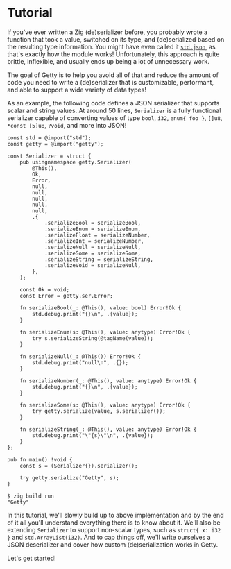 # Tutorial

If you've ever written a Zig (de)serializer before, you probably wrote a
function that took a value, switched on its type, and (de)serialized based on
the resulting type information. You might have even called it
[`std.json`](https://ziglang.org/documentation/master/std/#root;json), as
that's exactly how the module works! Unfortunately, this approach is quite
brittle, inflexible, and usually ends up being a lot of unnecessary work.

The goal of Getty is to help you avoid all of that and reduce the amount of
code you need to write a (de)serializer that is customizable, performant, and
able to support a wide variety of data types!

As an example, the following code defines a JSON serializer that supports
scalar and string values. At around 50 lines, `Serializer` is a fully
functional serializer capable of converting values of type `bool`, `i32`,
`enum{ foo }`, `[]u8`, `*const [5]u8`, `?void`, and more into JSON!

```zig title="Zig code"
const std = @import("std");
const getty = @import("getty");

const Serializer = struct {
    pub usingnamespace getty.Serializer(
        @This(),
        Ok,
        Error,
        null,
        null,
        null,
        null,
        null,
        .{
            .serializeBool = serializeBool,
            .serializeEnum = serializeEnum,
            .serializeFloat = serializeNumber,
            .serializeInt = serializeNumber,
            .serializeNull = serializeNull,
            .serializeSome = serializeSome,
            .serializeString = serializeString,
            .serializeVoid = serializeNull,
        },
    );

    const Ok = void;
    const Error = getty.ser.Error;

    fn serializeBool(_: @This(), value: bool) Error!Ok {
        std.debug.print("{}\n", .{value});
    }

    fn serializeEnum(s: @This(), value: anytype) Error!Ok {
        try s.serializeString(@tagName(value));
    }

    fn serializeNull(_: @This()) Error!Ok {
        std.debug.print("null\n", .{});
    }

    fn serializeNumber(_: @This(), value: anytype) Error!Ok {
        std.debug.print("{}\n", .{value});
    }

    fn serializeSome(s: @This(), value: anytype) Error!Ok {
        try getty.serialize(value, s.serializer());
    }

    fn serializeString(_: @This(), value: anytype) Error!Ok {
        std.debug.print("\"{s}\"\n", .{value});
    }
};

pub fn main() !void {
    const s = (Serializer{}).serializer();

    try getty.serialize("Getty", s);
}
```


```console title="Shell session"
$ zig build run
"Getty"
```

In this tutorial, we'll slowly build up to above implementation and by the end
of it all you'll understand everything there is to know about it. We'll also be
extending `Serializer` to support non-scalar types, such as `struct{ x: i32 }`
and `std.ArrayList(i32)`. And to cap things off, we'll write ourselves a JSON
deserializer and cover how custom (de)serialization works in Getty.

Let's get started!
